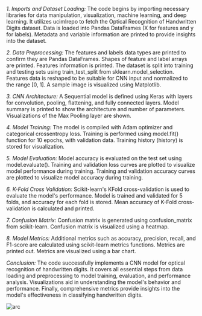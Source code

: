 *1. Imports and Dataset Loading:*
The code begins by importing necessary libraries for data manipulation, visualization, machine learning, and deep learning.
It utilizes ucimlrepo to fetch the Optical Recognition of Handwritten Digits dataset.
Data is loaded into Pandas DataFrames (X for features and y for labels).
Metadata and variable information are printed to provide insights into the dataset.

*2. Data Preprocessing:*
The features and labels data types are printed to confirm they are Pandas DataFrames.
Shapes of feature and label arrays are printed.
Features information is printed.
The dataset is split into training and testing sets using train_test_split from sklearn.model_selection.
Features data is reshaped to be suitable for CNN input and normalized to the range [0, 1].
A sample image is visualized using Matplotlib.

*3. CNN Architecture:*
A Sequential model is defined using Keras with layers for convolution, pooling, flattening, and fully connected layers.
Model summary is printed to show the architecture and number of parameters.
Visualizations of the Max Pooling layer are shown.

*4. Model Training:*
The model is compiled with Adam optimizer and categorical crossentropy loss.
Training is performed using model.fit() function for 10 epochs, with validation data.
Training history (history) is stored for visualization.

*5. Model Evaluation:*
Model accuracy is evaluated on the test set using model.evaluate().
Training and validation loss curves are plotted to visualize model performance during training.
Training and validation accuracy curves are plotted to visualize model accuracy during training.

*6. K-Fold Cross Validation:*
Scikit-learn's KFold cross-validation is used to evaluate the model's performance.
Model is trained and validated for 5 folds, and accuracy for each fold is stored.
Mean accuracy of K-Fold cross-validation is calculated and printed.

*7. Confusion Matrix:*
Confusion matrix is generated using confusion_matrix from scikit-learn.
Confusion matrix is visualized using a heatmap.

*8. Model Metrics:*
Additional metrics such as accuracy, precision, recall, and F1-score are calculated using scikit-learn metrics functions.
Metrics are printed out.
Metrics are visualized using a bar chart.

*Conclusion:*
The code successfully implements a CNN model for optical recognition of handwritten digits. It covers all essential steps from data loading and preprocessing to model training, evaluation, and performance analysis. Visualizations aid in understanding the model's behavior and performance. Finally, comprehensive metrics provide insights into the model's effectiveness in classifying handwritten digits.

![arc](https://github.com/Narendrakumar14-R/CNN-Project/assets/147754023/3d58cfb5-48d9-4377-830f-63336b780725)
